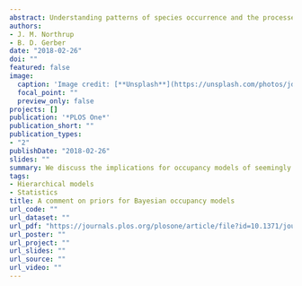 ```yaml
---
abstract: Understanding patterns of species occurrence and the processes underlying these patterns is fundamental to the study of ecology. One of the more commonly used approaches to investigate species occurrence patterns is occupancy modeling, which can account for imperfect detection of a species during surveys. In recent years, there has been a proliferation of Bayesian modeling in ecology, which includes fitting Bayesian occupancy models. The Bayesian framework is appealing to ecologists for many reasons, including the ability to incorporate prior information through the specification of prior distributions on parameters. While ecologists almost exclusively intend to choose priors so that they are “uninformative” or “vague”, such priors can easily be unintentionally highly informative. Here we report on how the specification of a “vague” normally distributed (i.e., Gaussian) prior on coefficients in Bayesian occupancy models can unintentionally influence parameter estimation. Using both simulated data and empirical examples, we illustrate how this issue likely compromises inference about species-habitat relationships. While the extent to which these informative priors influence inference depends on the data set, researchers fitting Bayesian occupancy models should conduct sensitivity analyses to ensure intended inference, or employ less commonly used priors that are less informative (e.g., logistic or t prior distributions). We provide suggestions for addressing this issue in occupancy studies, and an online tool for exploring this issue under different contexts.
authors:
- J. M. Northrup
- B. D. Gerber
date: "2018-02-26"
doi: ""
featured: false
image:
  caption: 'Image credit: [**Unsplash**](https://unsplash.com/photos/jdD8gXaTZsc)'
  focal_point: ""
  preview_only: false
projects: []
publication: '*PLOS One*'
publication_short: ""
publication_types:
- "2"
publishDate: "2018-02-26"
slides: ""
summary: We discuss the implications for occupancy models of seemingly diffuse normal priors becoming highly informative when transformed for use in modeling binary data
tags:
- Hierarchical models
- Statistics
title: A comment on priors for Bayesian occupancy models
url_code: ""
url_dataset: ""
url_pdf: "https://journals.plos.org/plosone/article/file?id=10.1371/journal.pone.0192819&type=printable"
url_poster: ""
url_project: ""
url_slides: ""
url_source: ""
url_video: ""
---
```



